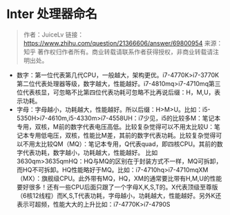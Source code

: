 




# Inter 处理器命名

> 作者：JuiceLv 链接：https://www.zhihu.com/question/21366606/answer/69800954
> 来源：知乎 著作权归作者所有。商业转载请联系作者获得授权，非商业转载请注明出处。

  - 数字：第一位代表第几代CPU，一般越大，架构更优。i7-4770K>i7-3770K第二位代表处理器等级，数字越大，性能越好。i7-4810mq>i7-4710mq第三位代表核显，可忽略不比第四位代表功耗可忽略不比再说后缀：H，M,U，表示功耗。
  - 字母：字母越小，功耗越大，性能越好。所以后缀：H>M>U。比如：i5-5350H>i7-4610m,i5-4330m>i7-4558UH：i7少见，i5的比较多M：笔记本专用，双核，M前的数字代表电压高低。比较复杂觉得可以不用太比较U：笔记本专用低电压，双核，性能比M差，其前的数字代表功耗。比较复杂觉得可以不用太比较QM（MQ）：笔记本专用，Q代表quad，即四核CPU。其前的数字代表功耗，数字越小，功耗越大，性能越好。 比如3630qm>3635qmHQ：HQ与MQ的区别在于封装方式不一样，MQ可拆卸，而HQ不可拆卸。HQ性能略好于MQ。比如：i7-4710hq>i7-4710mqXM（MX）：旗舰级CPU。此外带有MQ，HQ，XM的通常要比带有H,M,U的性能要好很多！还有一些CPU后面只跟了一个字母X,K,S,T的。X代表顶级至尊版（6核12线程）而K,S,T代表功耗，字母越小，功耗越大，性能越好。另外K还表示可超频，性能大大的上升比如：i7-4770K>i7-4790S

